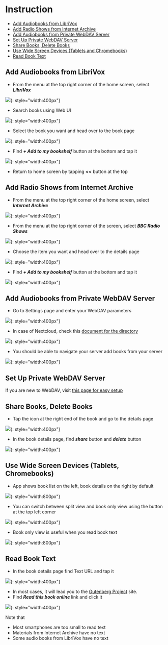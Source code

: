 # Instruction

* [Add Audiobooks from LibriVox](#add-audiobooks-from-librivox)
* [Add Radio Shows from Internet Archive](#add-radio-shows-from-internet-archive)
* [Add Audiobooks from Private WebDAV Server](#add-audiobooks-from-private-webdav-server)
* [Set Up Private WebDAV Server](#set-up-private-webdav-server)
* [Share Books, Delete Books](#share-books-delete-books)
* [Use Wide Screen Devices (Tablets and Chromebooks)](#use-wide-screen-devices-tablets-chromebooks)
* [Read Book Text](#read-book-text)

## Add Audiobooks from LibriVox

* From the menu at the top right corner of the home screen,
select ***LibriVox***

![](./res/menu_librivox.png){: style="width:400px"}

* Search books using Web UI

![](./res/librivox_search.png){: style="width:400px"}

* Select the book you want and head over to the book page

![](./res/librivox_search_result.png){: style="width:400px"}

* Find ***+ Add to my bookshelf*** button at the bottom and tap it

![](./res/librivox_book_add.png){: style="width:400px"}

* Return to home screen by tapping **<<** button at the top

## Add Radio Shows from Internet Archive

* From the menu at the top right corner of the home screen,
select ***Internet Archive***

![](./res/menu_archive.png){: style="width:400px"}

* From the menu at the top right corner of the screen, select
***BBC Radio Shows***

![](./res/archive_bbc_radio.png){: style="width:400px"}

* Choose the item you want and head over to the details page

![](./res/bbc_radio_show.png){: style="width:400px"}

* Find ***+ Add to my bookshelf*** button at the bottom and tap it

![](./res/archive_item_add.png){: style="width:400px"}

## Add Audiobooks from Private WebDAV Server

* Go to Settings page and enter your WebDAV parameters

![](./res/webdav_settings.png){: style="width:400px"}

* In case of Nextcloud, check this [document for the directory](https://docs.nextcloud.com/server/latest/user_manual/en/files/access_webdav.html#third-party-webdav-clients)

![](./res/nextcloud_settings.png){: style="width:400px"}

* You should be able to navigate your server add books from your server

![](./res/webdav_menu_item.png){: style="width:400px"}

## Set Up Private WebDAV Server

If you are new to WebDAV, visit [this page for easy setup](https://github.com/innomatica/carta/tree/master/extra/webdav)

## Share Books, Delete Books

* Tap the icon at the right end of the book and go to the details page

![](./res/book_detail_button.png){: style="width:400px"}

* In the book details page, find ***share*** button and ***delete*** button

![](./res/book_detail_page.png){: style="width:400px"}

## Use Wide Screen Devices (Tablets, Chromebooks)

* App shows book list on the left, book details on the right by default

![](./res/wide_screen_split_view.png){: style="width:800px"}

* You can switch between split view and book only view using the button
at the top left corner

![](./res/screen_selector.png){: style="width:400px"}

* Book only view is useful when you read book text

![](./res/book_only_view.png){: style="width:800px"}

## Read Book Text

* In the book details page find Text URL and tap it

![](./res/book_text_url.png){: style="width:400px"}

* In most cases, it will lead you to the [Gutenberg Project](https://gutenberg.org/) site.
* Find ***Read this book online*** link and click it

![](./res/actual_text_link.png){: style="width:400px"}

Note that

* Most smartphones are too small to read text
* Materials from Internet Archive have no text
* Some audio books from LibriVox have no text
